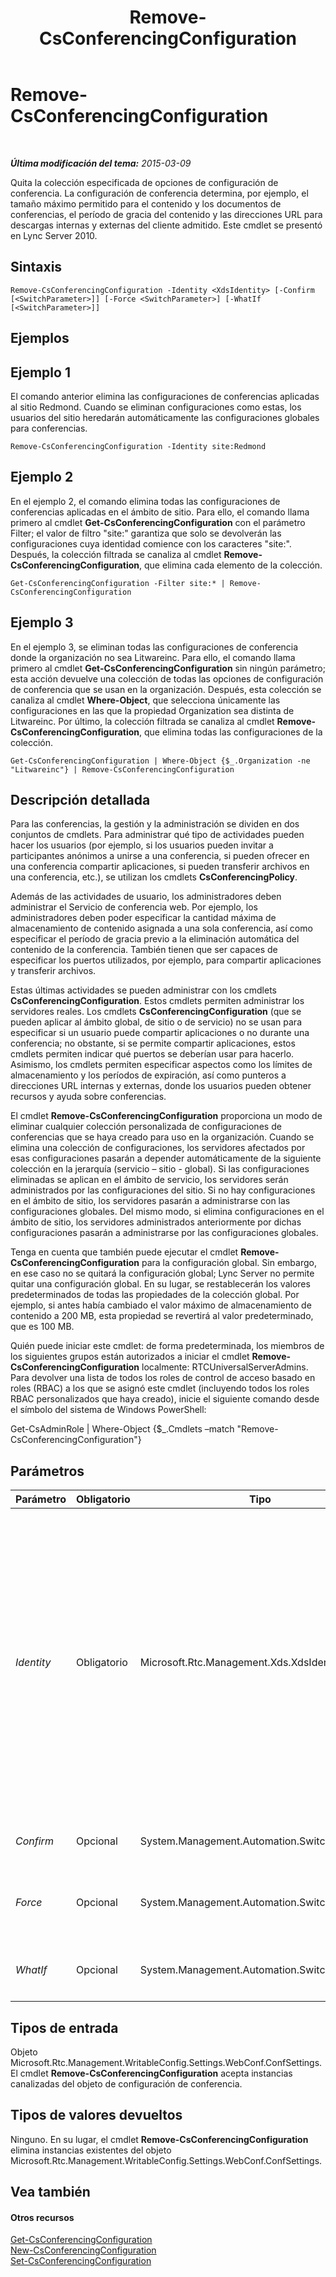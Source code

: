 ﻿---
title: Remove-CsConferencingConfiguration
TOCTitle: Remove-CsConferencingConfiguration
ms:assetid: a3dff4b0-100b-46fa-9078-d3b0d4914d87
ms:mtpsurl: https://technet.microsoft.com/es-es/library/Gg412767(v=OCS.15)
ms:contentKeyID: 48276184
ms.date: 01/07/2017
mtps_version: v=OCS.15
ms.translationtype: HT
---

# Remove-CsConferencingConfiguration

 

_**Última modificación del tema:** 2015-03-09_

Quita la colección especificada de opciones de configuración de conferencia. La configuración de conferencia determina, por ejemplo, el tamaño máximo permitido para el contenido y los documentos de conferencias, el período de gracia del contenido y las direcciones URL para descargas internas y externas del cliente admitido. Este cmdlet se presentó en Lync Server 2010.

## Sintaxis

    Remove-CsConferencingConfiguration -Identity <XdsIdentity> [-Confirm [<SwitchParameter>]] [-Force <SwitchParameter>] [-WhatIf [<SwitchParameter>]]

## Ejemplos

## Ejemplo 1

El comando anterior elimina las configuraciones de conferencias aplicadas al sitio Redmond. Cuando se eliminan configuraciones como estas, los usuarios del sitio heredarán automáticamente las configuraciones globales para conferencias.

    Remove-CsConferencingConfiguration -Identity site:Redmond

## Ejemplo 2

En el ejemplo 2, el comando elimina todas las configuraciones de conferencias aplicadas en el ámbito de sitio. Para ello, el comando llama primero al cmdlet **Get-CsConferencingConfiguration** con el parámetro Filter; el valor de filtro "site:" garantiza que solo se devolverán las configuraciones cuya identidad comience con los caracteres "site:". Después, la colección filtrada se canaliza al cmdlet **Remove-CsConferencingConfiguration**, que elimina cada elemento de la colección.

    Get-CsConferencingConfiguration -Filter site:* | Remove-CsConferencingConfiguration

## Ejemplo 3

En el ejemplo 3, se eliminan todas las configuraciones de conferencia donde la organización no sea Litwareinc. Para ello, el comando llama primero al cmdlet **Get-CsConferencingConfiguration** sin ningún parámetro; esta acción devuelve una colección de todas las opciones de configuración de conferencia que se usan en la organización. Después, esta colección se canaliza al cmdlet **Where-Object**, que selecciona únicamente las configuraciones en las que la propiedad Organization sea distinta de Litwareinc. Por último, la colección filtrada se canaliza al cmdlet **Remove-CsConferencingConfiguration**, que elimina todas las configuraciones de la colección.

    Get-CsConferencingConfiguration | Where-Object {$_.Organization -ne "Litwareinc"} | Remove-CsConferencingConfiguration

## Descripción detallada

Para las conferencias, la gestión y la administración se dividen en dos conjuntos de cmdlets. Para administrar qué tipo de actividades pueden hacer los usuarios (por ejemplo, si los usuarios pueden invitar a participantes anónimos a unirse a una conferencia, si pueden ofrecer en una conferencia compartir aplicaciones, si pueden transferir archivos en una conferencia, etc.), se utilizan los cmdlets **CsConferencingPolicy**.

Además de las actividades de usuario, los administradores deben administrar el Servicio de conferencia web. Por ejemplo, los administradores deben poder especificar la cantidad máxima de almacenamiento de contenido asignada a una sola conferencia, así como especificar el período de gracia previo a la eliminación automática del contenido de la conferencia. También tienen que ser capaces de especificar los puertos utilizados, por ejemplo, para compartir aplicaciones y transferir archivos.

Estas últimas actividades se pueden administrar con los cmdlets **CsConferencingConfiguration**. Estos cmdlets permiten administrar los servidores reales. Los cmdlets **CsConferencingConfiguration** (que se pueden aplicar al ámbito global, de sitio o de servicio) no se usan para especificar si un usuario puede compartir aplicaciones o no durante una conferencia; no obstante, si se permite compartir aplicaciones, estos cmdlets permiten indicar qué puertos se deberían usar para hacerlo. Asimismo, los cmdlets permiten especificar aspectos como los límites de almacenamiento y los períodos de expiración, así como punteros a direcciones URL internas y externas, donde los usuarios pueden obtener recursos y ayuda sobre conferencias.

El cmdlet **Remove-CsConferencingConfiguration** proporciona un modo de eliminar cualquier colección personalizada de configuraciones de conferencias que se haya creado para uso en la organización. Cuando se elimina una colección de configuraciones, los servidores afectados por esas configuraciones pasarán a depender automáticamente de la siguiente colección en la jerarquía (servicio – sitio - global). Si las configuraciones eliminadas se aplican en el ámbito de servicio, los servidores serán administrados por las configuraciones del sitio. Si no hay configuraciones en el ámbito de sitio, los servidores pasarán a administrarse con las configuraciones globales. Del mismo modo, si elimina configuraciones en el ámbito de sitio, los servidores administrados anteriormente por dichas configuraciones pasarán a administrarse por las configuraciones globales.

Tenga en cuenta que también puede ejecutar el cmdlet **Remove-CsConferencingConfiguration** para la configuración global. Sin embargo, en ese caso no se quitará la configuración global; Lync Server no permite quitar una configuración global. En su lugar, se restablecerán los valores predeterminados de todas las propiedades de la colección global. Por ejemplo, si antes había cambiado el valor máximo de almacenamiento de contenido a 200 MB, esta propiedad se revertirá al valor predeterminado, que es 100 MB.

Quién puede iniciar este cmdlet: de forma predeterminada, los miembros de los siguientes grupos están autorizados a iniciar el cmdlet **Remove-CsConferencingConfiguration** localmente: RTCUniversalServerAdmins. Para devolver una lista de todos los roles de control de acceso basado en roles (RBAC) a los que se asignó este cmdlet (incluyendo todos los roles RBAC personalizados que haya creado), inicie el siguiente comando desde el símbolo del sistema de Windows PowerShell:

Get-CsAdminRole | Where-Object {$\_.Cmdlets –match "Remove-CsConferencingConfiguration"}

## Parámetros


<table>
<colgroup>
<col style="width: 25%" />
<col style="width: 25%" />
<col style="width: 25%" />
<col style="width: 25%" />
</colgroup>
<thead>
<tr class="header">
<th>Parámetro</th>
<th>Obligatorio</th>
<th>Tipo</th>
<th>Descripción</th>
</tr>
</thead>
<tbody>
<tr class="odd">
<td><p><em>Identity</em></p></td>
<td><p>Obligatorio</p></td>
<td><p>Microsoft.Rtc.Management.Xds.XdsIdentity</p></td>
<td><p>Identificador único para la colección de configuraciones de conferencia que se debe quitar. Para quitar la configuración definida en el ámbito de sitio, use la sintaxis del siguiente ejemplo: -Identity &quot;site:Redmond&quot;. Para quitar la configuración definida en el ámbito de servicio, use la sintaxis del siguiente ejemplo: -Identity &quot;service:ConferencingServer:atl-cs-001.litwareinc.com&quot;.</p>
<p>El cmdlet <strong>Remove-CsConferencingConfiguration</strong> se puede ejecutar también para la configuración global. Pero, si lo hace, esa configuración no se quitará, sino que simplemente se restablecerán los valores predeterminados de todas las propiedades.</p></td>
</tr>
<tr class="even">
<td><p><em>Confirm</em></p></td>
<td><p>Opcional</p></td>
<td><p>System.Management.Automation.SwitchParameter</p></td>
<td><p>Se le pedirá confirmación antes de ejecutar el comando.</p></td>
</tr>
<tr class="odd">
<td><p><em>Force</em></p></td>
<td><p>Opcional</p></td>
<td><p>System.Management.Automation.SwitchParameter</p></td>
<td><p>Suprime la visualización de los mensajes de error que no sean graves que se puedan producir al iniciar el comando.</p></td>
</tr>
<tr class="even">
<td><p><em>WhatIf</em></p></td>
<td><p>Opcional</p></td>
<td><p>System.Management.Automation.SwitchParameter</p></td>
<td><p>Describe qué sucedería si se ejecutara el comando sin ejecutarlo realmente.</p></td>
</tr>
</tbody>
</table>


## Tipos de entrada

Objeto Microsoft.Rtc.Management.WritableConfig.Settings.WebConf.ConfSettings. El cmdlet **Remove-CsConferencingConfiguration** acepta instancias canalizadas del objeto de configuración de conferencia.

## Tipos de valores devueltos

Ninguno. En su lugar, el cmdlet **Remove-CsConferencingConfiguration** elimina instancias existentes del objeto Microsoft.Rtc.Management.WritableConfig.Settings.WebConf.ConfSettings.

## Vea también

#### Otros recursos

[Get-CsConferencingConfiguration](get-csconferencingconfiguration.md)  
[New-CsConferencingConfiguration](new-csconferencingconfiguration.md)  
[Set-CsConferencingConfiguration](set-csconferencingconfiguration.md)


